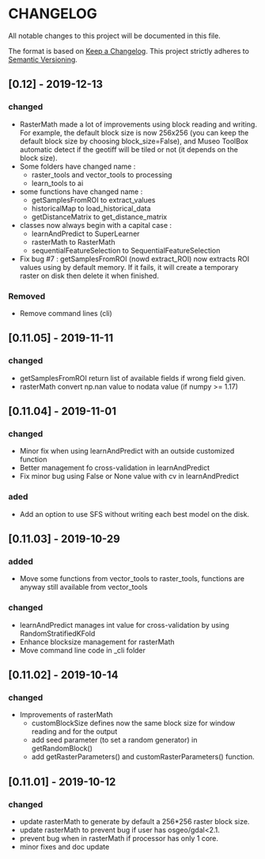 # CHANGELOG

All notable changes to this project will be documented in this file.

The format is based on [Keep a Changelog](https://keepachangelog.com/en/1.0.0/). 
This project strictly adheres to [Semantic Versioning](https://semver.org/spec/v2.0.0.html).

## [0.12] - 2019-12-13
### changed
- RasterMath made a lot of improvements using block reading and writing. For example, the default block size is now 256x256 (you can keep the default block size by choosing block_size=False), and Museo ToolBox automatic detect if the geotiff will be tiled or not (it depends on the block size).
- Some folders have changed name :
	- raster_tools and vector_tools to processing
	- learn_tools to ai
- some functions have changed name : 
	- getSamplesFromROI to extract_values
	- historicalMap to load_historical_data
	- getDistanceMatrix to get_distance_matrix
- classes now always begin with a capital case : 
    - learnAndPredict to SuperLearner
    - rasterMath to RasterMath
    - sequentialFeatureSelection to SequentialFeatureSelection 
- Fix bug #7 : getSamplesFromROI (nowd extract_ROI) now extracts ROI values using by default memory. If it fails, it will create a temporary raster on disk then delete it when finished. 
### Removed
- Remove command lines (cli)

## [0.11.05] - 2019-11-11	
### changed
- getSamplesFromROI return list of available fields if wrong field given.
- rasterMath convert np.nan value to nodata value (if numpy >= 1.17)

## [0.11.04] - 2019-11-01
### changed
- Minor fix when using learnAndPredict with an outside customized function
- Better management fo cross-validation in learnAndPredict
- Fix minor bug using False or None value with cv in learnAndPredict
### aded
- Add an option to use SFS without writing each best model on the disk.

## [0.11.03] - 2019-10-29
### added
- Move some functions from vector_tools to raster_tools, functions are anyway still available from vector_tools
### changed
- learnAndPredict manages int value for cross-validation by using RandomStratifiedKFold
- Enhance blocksize management for rasterMath
- Move command line code in _cli folder

## [0.11.02] - 2019-10-14
### changed
- Improvements of rasterMath
	- customBlockSize defines now the same block size for window reading and for the output
	- add seed parameter (to set a random generator) in getRandomBlock()
	- add getRasterParameters() and customRasterParameters() function.

## [0.11.01] - 2019-10-12
### changed
- update rasterMath to generate by default a 256*256 raster block size.
- update rasterMath to prevent bug if user has osgeo/gdal<2.1.
- prevent bug when in rasterMath if processor has only 1 core.
- minor fixes and doc update
